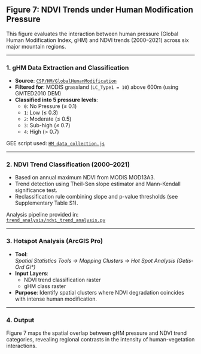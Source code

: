 ## **Figure 7: NDVI Trends under Human Modification Pressure**

This figure evaluates the interaction between human pressure (Global Human Modification Index, gHM) and NDVI trends (2000–2021) across six major mountain regions.

---

### **1. gHM Data Extraction and Classification**

- **Source**: [`CSP/HM/GlobalHumanModification`](https://developers.google.com/earth-engine/datasets/catalog/CSP_HM_GlobalHumanModification)
- **Filtered for**: MODIS grassland (`LC_Type1 = 10`) above 600m (using GMTED2010 DEM)
- **Classified into 5 pressure levels**:
  - `0`: No Pressure (≤ 0.1)  
  - `1`: Low (≤ 0.3)  
  - `2`: Moderate (≤ 0.5)  
  - `3`: Sub-high (≤ 0.7)  
  - `4`: High (> 0.7)

GEE script used: [`HM_data_collection.js`](HM_data_collection.js)

---

### **2. NDVI Trend Classification (2000–2021)**

- Based on annual maximum NDVI from MODIS MOD13A3.
- Trend detection using Theil-Sen slope estimator and Mann-Kendall significance test.
- Reclassification rule combining slope and p-value thresholds (see Supplementary Table S1).

Analysis pipeline provided in:  
[`trend_analysis/ndvi_trend_analysis.py`](../trend_analysis/ndvi_trend_analysis.py)

---

### **3. Hotspot Analysis (ArcGIS Pro)**

- **Tool**:  
  *Spatial Statistics Tools → Mapping Clusters → Hot Spot Analysis (Getis-Ord Gi\*)*
- **Input Layers**:
  - NDVI trend classification raster  
  - gHM class raster
- **Purpose**: Identify spatial clusters where NDVI degradation coincides with intense human modification.

---

### **4. Output**

Figure 7 maps the spatial overlap between gHM pressure and NDVI trend categories, revealing regional contrasts in the intensity of human-vegetation interactions.
